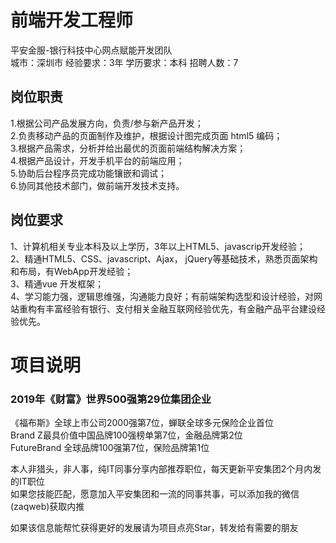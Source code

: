 # 前端开发工程师
平安金服-银行科技中心网点赋能开发团队  
城市：深圳市 经验要求：3年 学历要求：本科  招聘人数：7

## 岗位职责
1.根据公司产品发展方向，负责/参与新产品开发；   
2.负责移动产品的页面制作及维护，根据设计图完成页面 html5 编码；   
3.根据产品需求，分析并给出最优的页面前端结构解决方案；   
4.根据产品设计，开发手机平台的前端应用；   
5.协助后台程序员完成功能镶嵌和调试；    
6.协同其他技术部门，做前端开发技术支持。

## 岗位要求
1、计算机相关专业本科及以上学历，3年以上HTML5、javascrip开发经验；   
2、精通HTML5、CSS、javascript、Ajax， jQuery等基础技术，熟悉页面架构和布局，有WebApp开发经验；   
3、精通vue 开发框架；   
4、学习能力强，逻辑思维强，沟通能力良好；有前端架构选型和设计经验，对网站重构有丰富经验有银行、支付相关金融互联网经验优先，有金融产品平台建设经验优先。

# 项目说明

### 2019年《财富》世界500强第29位集团企业
《福布斯》全球上市公司2000强第7位，蝉联全球多元保险企业首位  
Brand Z最具价值中国品牌100强榜单第7位，金融品牌第2位  
FutureBrand 全球品牌100强第7位，保险品牌第1位

本人非猎头，非人事，纯IT同事分享内部推荐职位，每天更新平安集团2个月内发的IT职位  
如果您技能匹配，愿意加入平安集团和一流的同事共事，可以添加我的微信(zaqweb)获取内推 

如果该信息能帮忙获得更好的发展请为项目点亮Star，转发给有需要的朋友




